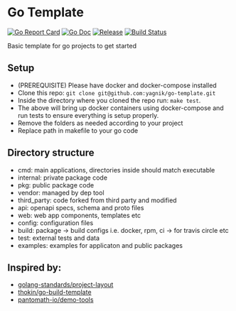 # Go Template
[![Go Report Card](https://goreportcard.com/badge/github.com/yagnik/go-template)](https://goreportcard.com/report/github.com/yagnik/go-template)
[![Go Doc](https://img.shields.io/badge/godoc-reference-blue.svg?style=flat-square)](http://godoc.org/github.com/yagnik/go-template)
[![Release](https://img.shields.io/github/release/yagnik/go-template.svg?style=flat-square)](https://github.com/yagnik/go-template/releases/latest)
[![Build Status](https://travis-ci.org/yagnik/go-template.svg?branch=master)](https://travis-ci.org/yagnik/go-template)


Basic template for go projects to get started

## Setup
- (PREREQUISITE) Please have docker and docker-compose installed
- Clone this repo: `git clone git@github.com:yagnik/go-template.git`
- Inside the directory where you cloned the repo run: `make test`.
- The above will bring up docker containers using docker-compose and run tests to ensure everything is setup properly.
- Remove the folders as needed according to your project
- Replace path in makefile to your go code

## Directory structure
- cmd: main applications, directories inside should match executable
- internal: private package code
- pkg: public package code
- vendor: managed by dep tool
- third_party: code forked from third party and modified
- api: openapi specs, schema and proto files
- web: web app components, templates etc
- config: configuration files
- build: package -> build configs i.e. docker, rpm, ci -> for travis circle etc
- test: external tests and data
- examples: examples for applicaton and public packages

## Inspired by: 
- [golang-standards/project-layout](https://github.com/golang-standards/project-layout)
- [thokin/go-build-template](https://github.com/thockin/go-build-template)
- [pantomath-io/demo-tools](https://gitlab.com/pantomath-io/demo-tools/blob)
